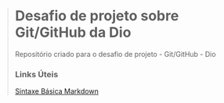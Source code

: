 > # Desafio de projeto sobre Git/GitHub da Dio
> Repositório criado para o desafio de projeto - Git/GitHub - Dio
>
> ### Links Úteis
> [Sintaxe Básica Markdown](https://www.markdownguide.org/basic-syntax/) 
